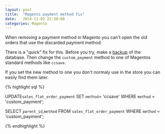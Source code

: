 ```yaml
---
layout: post
title:  "Magento payment method fix"
date:   2014-11-02 22:30:00
categories: Magento
---
```


When removing a payment method in Magento you can't open the old orders
that use the discarded payment method.

There is a "quick" fix for this. Before you try, make a [backup][exportSQL] of the database.
Then change the `custom_payment` method to one of Magentos standard methods like `ccsave`.

If you set the new method to one you don't normaly use in the store you can easily find them later.

{% highlight sql %}

UPDATE`sales_flat_order_payment` SET `method`= 'ccsave'  WHERE `method` = 'custom_payment';

SELECT `parent_id`,`method` FROM `sales_flat_order_payment` WHERE `method` = 'custom_payment';

{% endhighlight %}



[exportSQL]:http://blog.anderswik.se/magento/2014/11/01/OSX-Export-Import-Sql-Database.html
